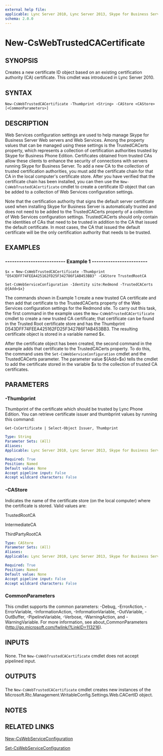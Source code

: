 ```yaml
---
external help file: 
applicable: Lync Server 2010, Lync Server 2013, Skype for Business Server 2015
schema: 2.0.0
---
```


# New-CsWebTrustedCACertificate

## SYNOPSIS
Creates a new certificate ID object based on an existing certification authority (CA) certificate.
This cmdlet was introduced in Lync Server 2010.


## SYNTAX

```
New-CsWebTrustedCACertificate -Thumbprint <String> -CAStore <CAStore> [<CommonParameters>]
```

## DESCRIPTION
Web Services configuration settings are used to help manage Skype for Business Server Web servers and Web Services.
Among the property values that can be managed using these settings is the TrustedCACerts property, which represents a collection of certification authorities trusted by Skype for Business Phone Edition.
Certificates obtained from trusted CAs allow these clients to enhance the security of connections with servers running Skype for Business Server.
To add a new CA to the collection of trusted certification authorities, you must add the certificate chain for that CA in the local computer's certificate store.
After you have verified that the certificate chain has been installed, you can then use the `New-CsWebTrustedCACertificate` cmdlet to create a certificate ID object that can be added to a collection of Web Services configuration settings.

Note that the certification authority that signs the default server certificate used when installing Skype for Business Server is automatically trusted and does not need to be added to the TrustedCACerts property of a collection of Web Services configuration settings.
TrustedCACerts should only contain the identities of CAs that need to be trusted in addition to the CA that issued the default certificate.
In most cases, the CA that issued the default certificate will be the only certification authority that needs to be trusted.


## EXAMPLES

### -------------------------- Example 1 ------------------------
```
$x = New-CsWebTrustedCACertificate -Thumbprint "D543DFF74FEEA425162FD25F342786F1AB453BB3" -CAStore TrustedRootCA

Set-CsWebServiceConfiguration -Identity site:Redmond -TrustedCACerts @{Add=$x}
```

The commands shown in Example 1 create a new trusted CA certificate and then add that certificate to the TrustedCACerts property of the Web Services configuration settings for the Redmond site.
To carry out this task, the first command in the example uses the `New-CsWebTrustedCACertificate` cmdlet to create a new trusted CA certificate; that certificate can be found in the Trusted Root certificate store and has the Thumbprint D543DFF74FEEA425162FD25F342786F1AB453BB3.
The resulting certificate object is stored in a variable named $x.

After the certificate object has been created, the second command in the example adds that certificate to the TrustedCACerts property.
To do this, the command uses the `Set-CsWebServiceConfiguration` cmdlet and the TrustedCACerts parameter.
The parameter value ${Add=$x} tells the cmdlet to add the certificate stored in the variable $x to the collection of trusted CA certificates.


## PARAMETERS

### -Thumbprint
Thumbprint of the certificate which should be trusted by Lync Phone Edition.
You can retrieve certificate issuer and thumbprint values by running this command:

`Get-CsCertificate | Select-Object Issuer, Thumbprint`


```yaml
Type: String
Parameter Sets: (All)
Aliases: 
Applicable: Lync Server 2010, Lync Server 2013, Skype for Business Server 2015

Required: True
Position: Named
Default value: None
Accept pipeline input: False
Accept wildcard characters: False
```

### -CAStore
Indicates the name of the certificate store (on the local computer) where the certificate is stored.
Valid values are:

TrustedRootCA

IntermediateCA

ThirdPartyRootCA

```yaml
Type: CAStore
Parameter Sets: (All)
Aliases: 
Applicable: Lync Server 2010, Lync Server 2013, Skype for Business Server 2015

Required: True
Position: Named
Default value: None
Accept pipeline input: False
Accept wildcard characters: False
```

### CommonParameters
This cmdlet supports the common parameters: -Debug, -ErrorAction, -ErrorVariable, -InformationAction, -InformationVariable, -OutVariable, -OutBuffer, -PipelineVariable, -Verbose, -WarningAction, and -WarningVariable. For more information, see about_CommonParameters (http://go.microsoft.com/fwlink/?LinkID=113216).

## INPUTS

###  
None.
The `New-CsWebTrustedCACertificate` cmdlet does not accept pipelined input.

## OUTPUTS

###  
The `New-CsWebTrustedCACertificate` cmdlet creates new instances of the Microsoft.Rtc.Management.WritableConfig.Settings.Web.CACertID object.

## NOTES

## RELATED LINKS

[New-CsWebServiceConfiguration]()

[Set-CsWebServiceConfiguration]()
